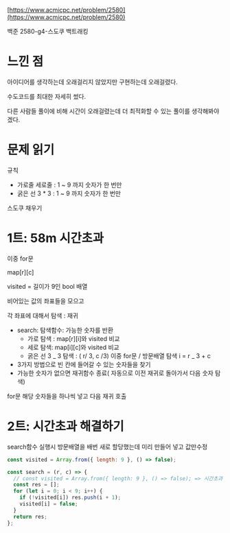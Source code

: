 [https://www.acmicpc.net/problem/2580](https://www.acmicpc.net/problem/2580)

백준 2580-g4-스도쿠 백트래킹

# 느낀 점

아이디어를 생각하는데 오래걸리지 않았지만 구현하는데 오래걸렸다.

수도코드를 최대한 자세히 썼다.

다른 사람들 풀이에 비해 시간이 오래걸렸는데 더 최적화할 수 있는 풀이를 생각해봐야겠다.

# 문제 읽기

규칙

- 가로줄 세로줄 : 1 ~ 9 까지 숫자가 한 번만
- 굵은 선 3 \* 3 : 1 ~ 9 까지 숫자가 한 번만

스도쿠 채우기

# 1트: 58m 시간초과

이중 for문

map[r][c]

visited = 길이가 9인 bool 배열

비어있는 값의 좌표들을 모으고

각 좌표에 대해서 탐색 : 재귀

- search: 탐색함수: 가능한 숫자를 반환
  - 가로 탐색 : map[r][i]와 visited 비교
  - 세로 탐색: map[i][c]와 visited 비교
  - 굵은 선 3 _ 3 탐색 : ( r/ 3, c /3) 이중 for문 / 방문배열 탐색 i = r _ 3 + c
- 3가지 방법으로 빈 칸에 들어갈 수 있는 숫자들을 찾기
- 가능한 숫자가 없으면 재귀함수 종료( 자동으로 이전 재귀로 돌아가서 다음 숫자 탐색)

for문 해당 숫자들을 하나씩 넣고 다음 재귀 호출

# 2트: 시간초과 해결하기

search함수 실행시 방문배열을 배번 새로 할당했는데 미리 만들어 넣고 값만수정

```jsx
const visited = Array.from({ length: 9 }, () => false);

const search = (r, c) => {
  // const visited = Array.from({ length: 9 }, () => false); => 시간초과 원인
  const res = [];
  for (let i = 0; i < 9; i++) {
    if (!visited[i]) res.push(i + 1);
    visited[i] = false;
  }
  return res;
};
```
